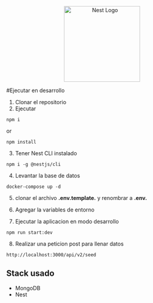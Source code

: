 <p align="center">
  <a href="http://nestjs.com/" target="blank"><img src="https://nestjs.com/img/logo-small.svg" width="200" alt="Nest Logo" /></a>
</p>

#Ejecutar en desarrollo

1. Clonar el repositorio
2. Ejecutar

```
npm i 
```
or
```
npm install
```
3. Tener Nest CLI instalado

```
npm i -g @nestjs/cli
```
4. Levantar la base de datos
```
docker-compose up -d
```
5. clonar el archivo __.env.template.__ y renombrar a __.env.__

6. Agregar la variables de entorno

7. Ejecutar la aplicacion en modo desarrollo
```
npm run start:dev
```

8. Realizar una peticion post para llenar datos 
```
http://localhost:3000/api/v2/seed
```


## Stack usado
* MongoDB
* Nest